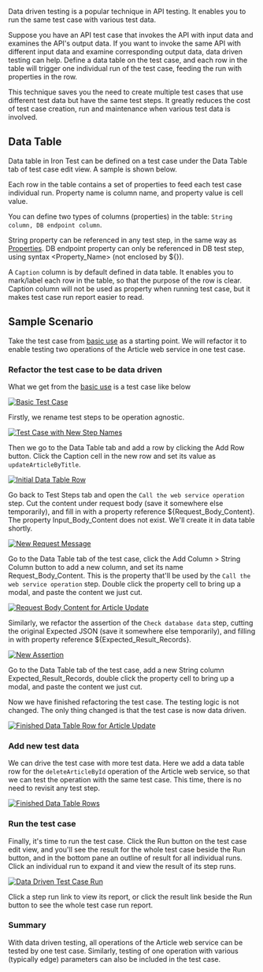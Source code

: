 Data driven testing is a popular technique in API testing. It enables you to run the same test case with various test data.

Suppose you have an API test case that invokes the API with input data and examines the API's output data. If you want to invoke the same API with different input data and examine corresponding output data, data driven testing can help. Define a data table on the test case, and each row in the table will trigger one individual run of the test case, feeding the run with properties in the row.

This technique saves you the need to create multiple test cases that use different test data but have the same test steps. It greatly reduces the cost of test case creation, run and maintenance when various test data is involved.

## Data Table
Data table in Iron Test can be defined on a test case under the Data Table tab of test case edit view. A sample is shown below.

Each row in the table contains a set of properties to feed each test case individual run. Property name is column name, and property value is cell value.
    
You can define two types of columns (properties) in the table: `String column, DB endpoint column`.

String property can be referenced in any test step, in the same way as [Properties](https://github.com/zheng-wang/irontest/wiki/Properties). DB endpoint property can only be referenced in DB test step, using syntax <Property_Name> (not enclosed by ${}).

A `Caption` column is by default defined in data table. It enables you to mark/label each row in the table, so that the purpose of the row is clear. Caption column will not be used as property when running test case, but it makes test case run report easier to read.

## Sample Scenario
Take the test case from [basic use](https://github.com/zheng-wang/irontest#integrated-soap-web-service-testing) as a starting point. We will refactor it to enable testing two operations of the Article web service in one test case.

### Refactor the test case to be data driven
What we get from the [basic use](https://github.com/zheng-wang/irontest#integrated-soap-web-service-testing) is a test case like below

[![Basic Test Case](https://github.com/zheng-wang/irontest/blob/master/screenshots/integrated-soap-testing/test-case-outline.png)](https://github.com/zheng-wang/irontest/blob/master/screenshots/integrated-soap-testing/test-case-outline.png)

Firstly, we rename test steps to be operation agnostic.

[![Test Case with New Step Names](https://github.com/zheng-wang/irontest/blob/master/screenshots/data-driven-testing/test-case-with-new-step-names.png)](https://github.com/zheng-wang/irontest/blob/master/screenshots/data-driven-testing/test-case-with-new-step-names.png)

Then we go to the Data Table tab and add a row by clicking the Add Row button. Click the Caption cell in the new row and set its value as `updateArticleByTitle`.

[![Initial Data Table Row](https://github.com/zheng-wang/irontest/blob/master/screenshots/data-driven-testing/initial-data-table-row.png)](https://github.com/zheng-wang/irontest/blob/master/screenshots/data-driven-testing/initial-data-table-row.png)

Go back to Test Steps tab and open the `Call the web service operation` step. Cut the content under request body (save it somewhere else temporarily), and fill in with a property reference ${Request_Body_Content}. The property Input_Body_Content does not exist. We'll create it in data table shortly.

[![New Request Message](https://github.com/zheng-wang/irontest/blob/master/screenshots/data-driven-testing/new-request-message.png)](https://github.com/zheng-wang/irontest/blob/master/screenshots/data-driven-testing/new-request-message.png)

Go to the Data Table tab of the test case, click the Add Column > String Column button to add a new column, and set its name Request_Body_Content. This is the property that'll be used by the `Call the web service operation` step. Double click the property cell to bring up a modal, and paste the content we just cut.

[![Request Body Content for Article Update](https://github.com/zheng-wang/irontest/blob/master/screenshots/data-driven-testing/request-body-content-for-article-update.png)](https://github.com/zheng-wang/irontest/blob/master/screenshots/data-driven-testing/request-body-content-for-article-update.png)

Similarly, we refactor the assertion of the `Check database data` step, cutting the original Expected JSON (save it somewhere else temporarily), and filling in with property reference ${Expected_Result_Records}.

[![New Assertion](https://github.com/zheng-wang/irontest/blob/master/screenshots/data-driven-testing/new-assertion.png)](https://github.com/zheng-wang/irontest/blob/master/screenshots/data-driven-testing/new-assertion.png)

Go to the Data Table tab of the test case, add a new String column Expected_Result_Records, double click the property cell to bring up a modal, and paste the content we just cut.

Now we have finished refactoring the test case. The testing logic is not changed. The only thing changed is that the test case is now data driven.

[![Finished Data Table Row for Article Update](https://github.com/zheng-wang/irontest/blob/master/screenshots/data-driven-testing/finished-data-table-row-for-article-update.png)](https://github.com/zheng-wang/irontest/blob/master/screenshots/data-driven-testing/finished-data-table-row-for-article-update.png)

### Add new test data
We can drive the test case with more test data. Here we add a data table row for the `deleteArticleById` operation of the Article web service, so that we can test the operation with the same test case. This time, there is no need to revisit any test step.

[![Finished Data Table Rows](https://github.com/zheng-wang/irontest/blob/master/screenshots/data-driven-testing/finished-data-table-rows.png)](https://github.com/zheng-wang/irontest/blob/master/screenshots/data-driven-testing/finished-data-table-rows.png)

### Run the test case
Finally, it's time to run the test case. Click the Run button on the test case edit view, and you'll see the result for the whole test case beside the Run button, and in the bottom pane an outline of result for all individual runs. Click an individual run to expand it and view the result of its step runs.

[![Data Driven Test Case Run](https://github.com/zheng-wang/irontest/blob/master/screenshots/data-driven-testing/data-driven-test-case-run.png)](https://github.com/zheng-wang/irontest/blob/master/screenshots/data-driven-testing/data-driven-test-case-run.png)

Click a step run link to view its report, or click the result link beside the Run button to see the whole test case run report.

### Summary
With data driven testing, all operations of the Article web service can be tested by one test case. Similarly, testing of one operation with various (typically edge) parameters can also be included in the test case.